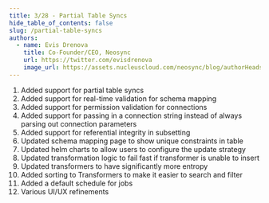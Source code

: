 ```yaml
---
title: 3/28 - Partial Table Syncs
hide_table_of_contents: false
slug: /partial-table-syncs
authors:
  - name: Evis Drenova
    title: Co-Founder/CEO, Neosync
    url: https://twitter.com/evisdrenova
    image_url: https://assets.nucleuscloud.com/neosync/blog/authorHeadshots/evis.png
---
```


1. Added support for partial table syncs
2. Added support for real-time validation for schema mapping
3. Added support for permission validation for connections
4. Added support for passing in a connection string instead of always parsing out connection parameters
5. Added support for referential integrity in subsetting
6. Updated schema mapping page to show unique constraints in table
7. Updated helm charts to allow users to configure the update strategy
8. Updated transformation logic to fail fast if transformer is unable to insert
9. Updated transformers to have significantly more entropy
10. Added sorting to Transformers to make it easier to search and filter
11. Added a default schedule for jobs
12. Various UI/UX refinements
